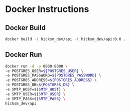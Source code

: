 # Docker Instructions

## Docker Build

```bash
docker build -t hicksm_dev/api -t hicksm_dev/api:0.0 .
```

## Docker Run

```bash
docker run -d -p 8000:8000 \
-e POSTGRES_USER=${POSTGRES_USER} \
-e POSTGRES_PASSWORD=${POSTGRES_PASSWORD} \
-e POSTGRES_ADDRESS=${POSTGRES_ADDRESS} \
-e POSTGRES_DB=${POSTGRES_DB} \
-e SMTP_HOST=${SMTP_HOST} \
-e SMTP_USER=${SMTP_USER} \
-e SMTP_PASS=${SMTP_PASS} \
hicksm_dev/api
```